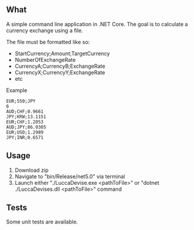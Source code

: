 ## What

A simple command line application in .NET Core.
The goal is to calculate a currency exchange using a file.

The file must be formatted like so:
  - StartCurrency;Amount;TargetCurrency
  - NumberOfExchangeRate
  - CurrencyA;CurrencyB;ExchangeRate
  - CurrencyX;CurrencyY;ExchangeRate
  - etc

Example
```
EUR;550;JPY
6
AUD;CHF;0.9661
JPY;KRW;13.1151
EUR;CHF;1.2053
AUD;JPY;86.0305
EUR;USD;1.2989
JPY;INR;0.6571
```

## Usage

1. Download zip
2. Navigate to "bin/Release/net5.0" via terminal
3. Launch either "./LuccaDevise.exe \<pathToFile\>" or "dotnet ./LuccaDevises.dll \<pathToFile\>" command

## Tests

Some unit tests are available.
